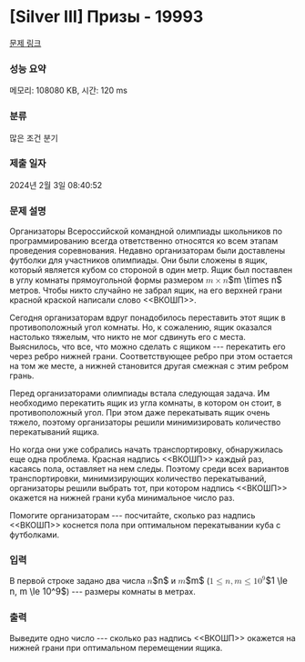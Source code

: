 # [Silver III] Призы - 19993 

[문제 링크](https://www.acmicpc.net/problem/19993) 

### 성능 요약

메모리: 108080 KB, 시간: 120 ms

### 분류

많은 조건 분기

### 제출 일자

2024년 2월 3일 08:40:52

### 문제 설명

<p>Организаторы Всероссийской командной олимпиады школьников по программированию всегда ответственно относятся ко всем этапам проведения соревнования. Недавно организаторам были доставлены футболки для участников олимпиады. Они были сложены в ящик, который является кубом со стороной в один метр. Ящик был поставлен в углу комнаты прямоугольной формы размером <mjx-container class="MathJax" jax="CHTML" style="font-size: 109%; position: relative;"><mjx-math class="MJX-TEX" aria-hidden="true"><mjx-mi class="mjx-i"><mjx-c class="mjx-c1D45A TEX-I"></mjx-c></mjx-mi><mjx-mo class="mjx-n" space="3"><mjx-c class="mjx-cD7"></mjx-c></mjx-mo><mjx-mi class="mjx-i" space="3"><mjx-c class="mjx-c1D45B TEX-I"></mjx-c></mjx-mi></mjx-math><mjx-assistive-mml unselectable="on" display="inline"><math xmlns="http://www.w3.org/1998/Math/MathML"><mi>m</mi><mo>×</mo><mi>n</mi></math></mjx-assistive-mml><span aria-hidden="true" class="no-mathjax mjx-copytext">$m \times n$</span></mjx-container> метров. Чтобы никто случайно не забрал ящик, на его верхней грани красной краской написали слово <<ВКОШП>>.</p>

<p>Сегодня организаторам вдруг понадобилось переставить этот ящик в противоположный угол комнаты. Но, к сожалению, ящик оказался настолько тяжелым, что никто не мог сдвинуть его с места. Выяснилось, что все, что можно сделать с ящиком --- перекатить его через ребро нижней грани. Соответствующее ребро при этом остается на том же месте, а нижней становится другая смежная с этим ребром грань.</p>

<p>Перед организаторами олимпиады встала следующая задача. Им необходимо перекатить ящик из угла комнаты, в котором он стоит, в противоположный угол. При этом даже перекатывать ящик очень тяжело, поэтому организаторы решили минимизировать количество перекатываний ящика. </p>

<p>Но когда они уже собрались начать транспортировку, обнаружилась еще одна проблема. Красная надпись <<ВКОШП>> каждый раз, касаясь пола, оставляет на нем следы. Поэтому среди всех вариантов транспортировки, минимизирующих количество перекатываний, организаторы решили выбрать тот, при котором надпись <<ВКОШП>> окажется на нижней грани куба минимальное число раз.</p>

<p>Помогите организаторам --- посчитайте, сколько раз надпись <<ВКОШП>> коснется пола при оптимальном перекатывании куба с футболками.</p>

### 입력 

 <p>В первой строке задано два числа <mjx-container class="MathJax" jax="CHTML" style="font-size: 109%; position: relative;"><mjx-math class="MJX-TEX" aria-hidden="true"><mjx-mi class="mjx-i"><mjx-c class="mjx-c1D45B TEX-I"></mjx-c></mjx-mi></mjx-math><mjx-assistive-mml unselectable="on" display="inline"><math xmlns="http://www.w3.org/1998/Math/MathML"><mi>n</mi></math></mjx-assistive-mml><span aria-hidden="true" class="no-mathjax mjx-copytext">$n$</span></mjx-container> и <mjx-container class="MathJax" jax="CHTML" style="font-size: 109%; position: relative;"><mjx-math class="MJX-TEX" aria-hidden="true"><mjx-mi class="mjx-i"><mjx-c class="mjx-c1D45A TEX-I"></mjx-c></mjx-mi></mjx-math><mjx-assistive-mml unselectable="on" display="inline"><math xmlns="http://www.w3.org/1998/Math/MathML"><mi>m</mi></math></mjx-assistive-mml><span aria-hidden="true" class="no-mathjax mjx-copytext">$m$</span></mjx-container> (<mjx-container class="MathJax" jax="CHTML" style="font-size: 109%; position: relative;"><mjx-math class="MJX-TEX" aria-hidden="true"><mjx-mn class="mjx-n"><mjx-c class="mjx-c31"></mjx-c></mjx-mn><mjx-mo class="mjx-n" space="4"><mjx-c class="mjx-c2264"></mjx-c></mjx-mo><mjx-mi class="mjx-i" space="4"><mjx-c class="mjx-c1D45B TEX-I"></mjx-c></mjx-mi><mjx-mo class="mjx-n"><mjx-c class="mjx-c2C"></mjx-c></mjx-mo><mjx-mi class="mjx-i" space="2"><mjx-c class="mjx-c1D45A TEX-I"></mjx-c></mjx-mi><mjx-mo class="mjx-n" space="4"><mjx-c class="mjx-c2264"></mjx-c></mjx-mo><mjx-msup space="4"><mjx-mn class="mjx-n"><mjx-c class="mjx-c31"></mjx-c><mjx-c class="mjx-c30"></mjx-c></mjx-mn><mjx-script style="vertical-align: 0.393em;"><mjx-mn class="mjx-n" size="s"><mjx-c class="mjx-c39"></mjx-c></mjx-mn></mjx-script></mjx-msup></mjx-math><mjx-assistive-mml unselectable="on" display="inline"><math xmlns="http://www.w3.org/1998/Math/MathML"><mn>1</mn><mo>≤</mo><mi>n</mi><mo>,</mo><mi>m</mi><mo>≤</mo><msup><mn>10</mn><mn>9</mn></msup></math></mjx-assistive-mml><span aria-hidden="true" class="no-mathjax mjx-copytext">$1 \le n, m \le 10^9$</span></mjx-container>) --- размеры комнаты в метрах.</p>

### 출력 

 <p>Выведите одно число --- сколько раз надпись <<ВКОШП>> окажется на нижней грани при оптимальном перемещении ящика.</p>

